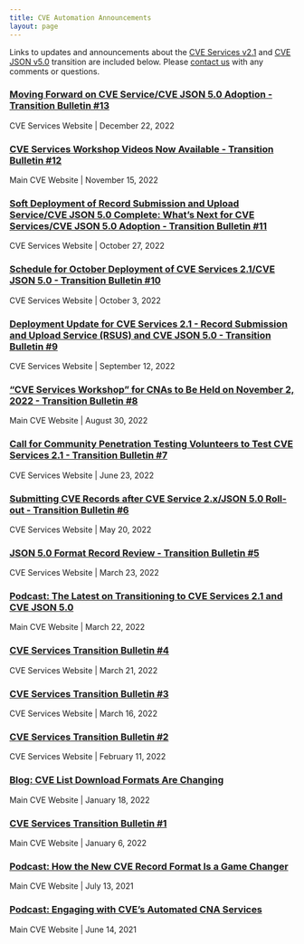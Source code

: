 ```yaml
---
title: CVE Automation Announcements
layout: page
---
```


Links to updates and announcements about the [CVE Services v2.1](https://github.com/CVEProject/cve-services) and [CVE JSON v5.0](https://github.com/CVEProject/cve-schema/blob/master/schema/v5.0/CVE_JSON_5.0_schema.json) transition are included below. Please [contact us](https://cveform.mitre.org/) with any comments or questions.

### [Moving Forward on CVE Service/CVE JSON 5.0 Adoption - Transition Bulletin #13](https://cveproject.github.io/automation-transition#bulletin-number-13) 
CVE Services Website | December 22, 2022

### [CVE Services Workshop Videos Now Available - Transition Bulletin #12](https://cveproject.github.io/automation-transition#bulletin-number-12) 
Main CVE Website | November 15, 2022

### [Soft Deployment of Record Submission and Upload Service/CVE JSON 5.0 Complete: What’s Next for CVE Services/CVE JSON 5.0 Adoption - Transition Bulletin #11](https://cveproject.github.io/automation-transition#bulletin-number-11) 
CVE Services Website | October 27, 2022

### [Schedule for October Deployment of CVE Services 2.1/CVE JSON 5.0 - Transition Bulletin #10](https://cveproject.github.io/automation-transition#bulletin-number-10) 
CVE Services Website | October 3, 2022

### [Deployment Update for CVE Services 2.1 - Record Submission and Upload Service (RSUS) and CVE JSON 5.0 - Transition Bulletin #9](https://cveproject.github.io/automation-transition#bulletin-number-9) 
CVE Services Website | September 12, 2022

### [“CVE Services Workshop” for CNAs to Be Held on November 2, 2022 - Transition Bulletin #8](https://www.cve.org/Media/News/item/news/2022/08/30/CVE-Services-Workshop-for-CNAs) 
Main CVE Website | August 30, 2022

### [Call for Community Penetration Testing Volunteers to Test CVE Services 2.1 - Transition Bulletin #7](https://cveproject.github.io/automation-transition#bulletin-number-7) 
CVE Services Website | June 23, 2022

### [Submitting CVE Records after CVE Service 2.x/JSON 5.0 Roll-out - Transition Bulletin #6](https://cveproject.github.io/automation-transition#bulletin-number-6) 
CVE Services Website | May 20, 2022

### [JSON 5.0 Format Record Review - Transition Bulletin #5](https://cveproject.github.io/automation-transition#bulletin-number-5) 
CVE Services Website | March 23, 2022

### [Podcast: The Latest on Transitioning to CVE Services 2.1 and CVE JSON 5.0](https://www.cve.org/Media/News/item/podcast/2022/03/22/The-Latest-on-Transitioning-to)
Main CVE Website | March 22, 2022

### [CVE Services Transition Bulletin #4](https://cveproject.github.io/automation-transition#bulletin-number-4) 
CVE Services Website | March 21, 2022

### [CVE Services Transition Bulletin #3](https://cveproject.github.io/automation-transition#bulletin-number-3) 
CVE Services Website | March 16, 2022

### [CVE Services Transition Bulletin #2](https://cveproject.github.io/automation-transition#bulletin-number-2) 
CVE Services Website | February 11, 2022

### [Blog: CVE List Download Formats Are Changing](https://www.cve.org/Media/News/item/blog/2022/01/18/CVE-List-Download-Formats-Are)
Main CVE Website | January 18, 2022

### [CVE Services Transition Bulletin #1](https://www.cve.org/Media/News/item/news/2022/01/11/Changes-Coming-to-CVE-Record)
Main CVE Website | January 6, 2022 

### [Podcast: How the New CVE Record Format Is a Game Changer](https://www.cve.org/Media/News/item/podcast/2021/07/13/How-the-New-CVE-Record)
Main CVE Website | July 13, 2021

### [Podcast: Engaging with CVE’s Automated CNA Services](https://www.cve.org/Media/News/item/podcast/2021/06/14/Engaging-with-CVEs-Automated-CNA)
Main CVE Website | June 14, 2021
